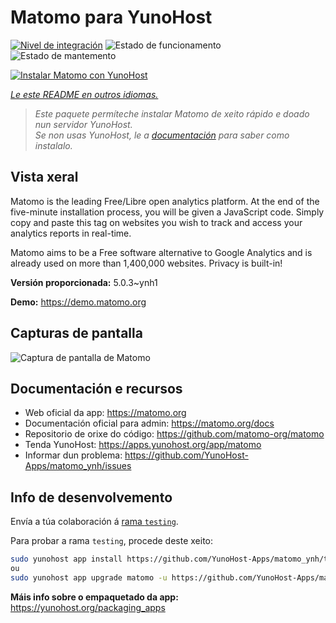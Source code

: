 <!--
NOTA: Este README foi creado automáticamente por <https://github.com/YunoHost/apps/tree/master/tools/readme_generator>
NON debe editarse manualmente.
-->

# Matomo para YunoHost

[![Nivel de integración](https://dash.yunohost.org/integration/matomo.svg)](https://dash.yunohost.org/appci/app/matomo) ![Estado de funcionamento](https://ci-apps.yunohost.org/ci/badges/matomo.status.svg) ![Estado de mantemento](https://ci-apps.yunohost.org/ci/badges/matomo.maintain.svg)

[![Instalar Matomo con YunoHost](https://install-app.yunohost.org/install-with-yunohost.svg)](https://install-app.yunohost.org/?app=matomo)

*[Le este README en outros idiomas.](./ALL_README.md)*

> *Este paquete permíteche instalar Matomo de xeito rápido e doado nun servidor YunoHost.*  
> *Se non usas YunoHost, le a [documentación](https://yunohost.org/install) para saber como instalalo.*

## Vista xeral

Matomo is the leading Free/Libre open analytics platform. At the end of the five-minute installation process, you will be given a JavaScript code. Simply copy and paste this tag on websites you wish to track and access your analytics reports in real-time.

Matomo aims to be a Free software alternative to Google Analytics and is already used on more than 1,400,000 websites. Privacy is built-in!


**Versión proporcionada:** 5.0.3~ynh1

**Demo:** <https://demo.matomo.org>

## Capturas de pantalla

![Captura de pantalla de Matomo](./doc/screenshots/screenshot.png)

## Documentación e recursos

- Web oficial da app: <https://matomo.org>
- Documentación oficial para admin: <https://matomo.org/docs>
- Repositorio de orixe do código: <https://github.com/matomo-org/matomo>
- Tenda YunoHost: <https://apps.yunohost.org/app/matomo>
- Informar dun problema: <https://github.com/YunoHost-Apps/matomo_ynh/issues>

## Info de desenvolvemento

Envía a túa colaboración á [rama `testing`](https://github.com/YunoHost-Apps/matomo_ynh/tree/testing).

Para probar a rama `testing`, procede deste xeito:

```bash
sudo yunohost app install https://github.com/YunoHost-Apps/matomo_ynh/tree/testing --debug
ou
sudo yunohost app upgrade matomo -u https://github.com/YunoHost-Apps/matomo_ynh/tree/testing --debug
```

**Máis info sobre o empaquetado da app:** <https://yunohost.org/packaging_apps>
